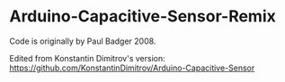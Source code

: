 # Arduino-Capacitive-Sensor-Remix

Code is originally by Paul Badger 2008.

Edited from Konstantin Dimitrov's version: https://github.com/KonstantinDimitrov/Arduino-Capacitive-Sensor
